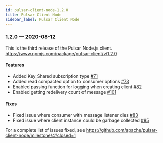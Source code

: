 ```yaml
---
id: pulsar-client-node-1.2.0
title: Pulsar Client Node
sidebar_label: Pulsar Client Node
---
```


### 1.2.0 &mdash; 2020-08-12 <a id="1.2.0"></a>

This is the third release of the Pulsar Node.js client.
https://www.npmjs.com/package/pulsar-client/v/1.2.0

#### Features

* Added Key_Shared subscription type [#71](https://github.com/apache/pulsar-client-node/pull/71)
* Added read compacted option to consumer options [#73](https://github.com/apache/pulsar-client-node/pull/73)
* Enabled passing function for logging when creating client [#82](https://github.com/apache/pulsar-client-node/pull/82)
* Enabled getting redelivery count of message [#101](https://github.com/apache/pulsar-client-node/pull/101)

#### Fixes

* Fixed issue where consumer with message listener dies [#83](https://github.com/apache/pulsar-client-node/pull/83)
* Fixed issue where client instance could be garbage collected [#85](https://github.com/apache/pulsar-client-node/pull/85)

For a complete list of issues fixed, see
https://github.com/apache/pulsar-client-node/milestone/4?closed=1